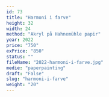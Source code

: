 ```yaml
---
id: 73
title: "Harmoni i farve"
height: 32
width: 24
method: "Akryl på Hahnemühle papir"
year: 2022
price: "750"
exPrice: "850"
status: ""
fileName: "2022-harmoni-i-farve.jpg"
medie: "paperpainting"
draft: "False"
slug: "harmoni-i-farve"
weight: "20"
---
```

